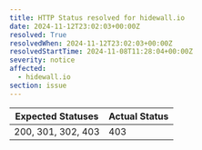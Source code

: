 ```yaml
---
title: HTTP Status resolved for hidewall.io
date: 2024-11-12T23:02:03+00:00Z
resolved: True
resolvedWhen: 2024-11-12T23:02:03+00:00Z
resolvedStartTime: 2024-11-08T11:28:04+00:00Z
severity: notice
affected:
  - hidewall.io
section: issue
---
```


| Expected Statuses | Actual Status  |
|-------------------|----------------|
| 200, 301, 302, 403 | 403 |
